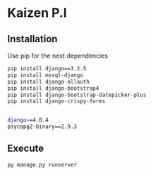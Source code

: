 # Kaizen P.I

## Installation 
Use pip for the next dependencies

```bash
pip install django==3.2.5
pip install mssql-django
pip install django-allauth 
pip install django-bootstrap4
pip install django-bootstrap-datepicker-plus
pip install django-crispy-forms


django==4.0.4
psycopg2-binary==2.9.3
```

## Execute
```bash
py manage.py runserver
```

